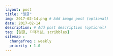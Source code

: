 ```yaml
---
layout: post
title: "얼굴"
img: 2017-02-14.png # Add image post (optional)
date: 2017-02-14
description: # Add post description (optional)
tag: [얼굴, 끄적거림, scribbles]
sitemap :
  changefreq : weekly
  priority : 1.0
---
```

